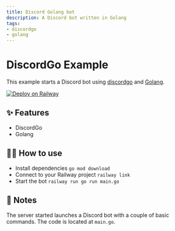 ```yaml
---
title: Discord Golang bot
description: A Discord bot written in Golang
tags:
- discordgo
- golang
---
```


# DiscordGo Example

This example starts a Discord bot using [discordgo](https://github.com/bwmarrin/discordgo) and [Golang](https://golang.org/).

[![Deploy on Railway](https://railway.app/button.svg)](https://railway.app/new?template=https%3A%2F%2Fgithub.com%2Frailwayapp%2Fexamples%2Ftree%2Fmaster%2Fexamples%2Fdiscordgo&envs=DISCORD_TOKEN&DISCORD_TOKENDesc=Token+of+your+Discord+bot)

## ✨ Features

- DiscordGo
- Golang

## 💁‍♀️ How to use

- Install dependencies `go mod download`
- Connect to your Railway project `railway link`
- Start the bot `railway run go run main.go`

## 📝 Notes

The server started launches a Discord bot with a couple of basic commands. The code is located at `main.go`.